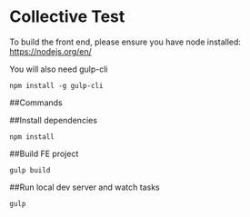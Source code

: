 Collective Test
===============

To build the front end, please ensure you have node installed: https://nodejs.org/en/

You will also need gulp-cli

    npm install -g gulp-cli

##Commands

##Install dependencies

    npm install

##Build FE project

    gulp build

##Run local dev server and watch tasks

    gulp